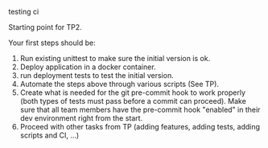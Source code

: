 testing ci

Starting point for TP2.

Your first steps should be:
1) Run existing unittest to make sure the initial version is ok.
2) Deploy application in a docker container.
3) run deployment tests to test the initial version.
4) Automate the steps above through various scripts (See TP).
5) Create what is needed for the git pre-commit hook to work properly (both types of tests must pass before a commit can proceed). Make sure that all team members have the pre-commit hook "enabled" in their dev environment right from the start.
6) Proceed with other tasks from TP (adding features, adding tests, adding scripts and CI, ...)
